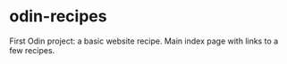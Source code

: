 # odin-recipes
First Odin project: a basic website recipe.
Main index page with links to a few recipes.